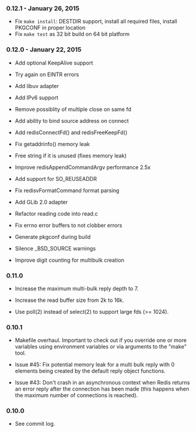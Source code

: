### 0.12.1 - January 26, 2015

* Fix `make install`: DESTDIR support, install all required files, install PKGCONF in proper location
* Fix `make test` as 32 bit build on 64 bit platform

### 0.12.0 - January 22, 2015

* Add optional KeepAlive support

* Try again on EINTR errors

* Add libuv adapter

* Add IPv6 support

* Remove possiblity of multiple close on same fd

* Add ability to bind source address on connect

* Add redisConnectFd() and redisFreeKeepFd()

* Fix getaddrinfo() memory leak

* Free string if it is unused (fixes memory leak)

* Improve redisAppendCommandArgv performance 2.5x

* Add support for SO_REUSEADDR

* Fix redisvFormatCommand format parsing

* Add GLib 2.0 adapter

* Refactor reading code into read.c

* Fix errno error buffers to not clobber errors

* Generate pkgconf during build

* Silence _BSD_SOURCE warnings

* Improve digit counting for multibulk creation


### 0.11.0

* Increase the maximum multi-bulk reply depth to 7.

* Increase the read buffer size from 2k to 16k.

* Use poll(2) instead of select(2) to support large fds (>= 1024).

### 0.10.1

* Makefile overhaul. Important to check out if you override one or more
  variables using environment variables or via arguments to the "make" tool.

* Issue #45: Fix potential memory leak for a multi bulk reply with 0 elements
  being created by the default reply object functions.

* Issue #43: Don't crash in an asynchronous context when Redis returns an error
  reply after the connection has been made (this happens when the maximum
  number of connections is reached).

### 0.10.0

* See commit log.

